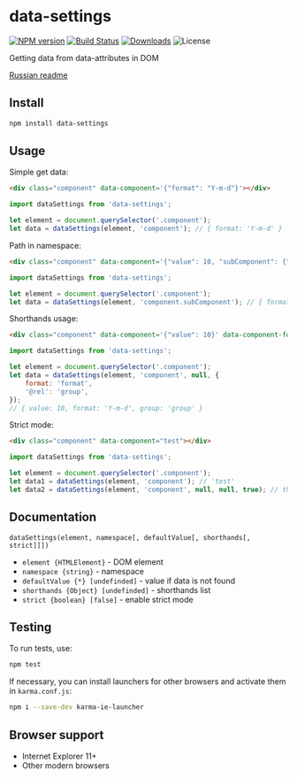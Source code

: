 # data-settings

[![NPM version](http://img.shields.io/npm/v/data-settings.svg?style=flat)](https://www.npmjs.org/package/data-settings)
[![Build Status](https://img.shields.io/travis/paulzi/data-settings/master.svg)](https://travis-ci.org/paulzi/data-settings)
[![Downloads](https://img.shields.io/npm/dt/data-settings.svg)](https://www.npmjs.org/package/data-settings)
![License](https://img.shields.io/npm/l/data-settings.svg)

Getting data from data-attributes in DOM

[Russian readme](https://github.com/paulzi/data-settings/blob/master/README.ru.md)

## Install

```sh
npm install data-settings
```

## Usage

Simple get data:

```html
<div class="component" data-component='{"format": "Y-m-d"}'></div>
```

```javascript
import dataSettings from 'data-settings';

let element = document.querySelector('.component');
let data = dataSettings(element, 'component'); // { format: 'Y-m-d' }
```

Path in namespace:

```html
<div class="component" data-component='{"value": 10, "subComponent": {"format": "Y-m-d"}}'></div>
```

```javascript
import dataSettings from 'data-settings';

let element = document.querySelector('.component');
let data = dataSettings(element, 'component.subComponent'); // { format: 'Y-m-d' }
```

Shorthands usage:

```html
<div class="component" data-component='{"value": 10}' data-component-format="Y-m-d" rel="group"></div>
```

```javascript
import dataSettings from 'data-settings';

let element = document.querySelector('.component');
let data = dataSettings(element, 'component', null, {
    format: 'format',
    '@rel': 'group',
});
// { value: 10, format: 'Y-m-d', group: 'group' }
```

Strict mode:

```html
<div class="component" data-component="test"></div>
```

```javascript
import dataSettings from 'data-settings';

let element = document.querySelector('.component');
let data1 = dataSettings(element, 'component'); // 'test'
let data2 = dataSettings(element, 'component', null, null, true); // throw Error
```

## Documentation

`dataSettings(element, namespace[, defaultValue[, shorthands[, strict]]])`

- `element {HTMLElement}` - DOM element
- `namespace {string}` - namespace
- `defaultValue {*} [undefinded]` - value if data is not found
- `shorthands {Object} [undefinded]` - shorthands list
- `strict {boolean} [false]` - enable strict mode
 

## Testing

To run tests, use: 

```sh
npm test
```

If necessary, you can install launchers for other browsers and activate them in `karma.conf.js`: 

```sh
npm i --save-dev karma-ie-launcher
```

## Browser support

- Internet Explorer 11+
- Other modern browsers
